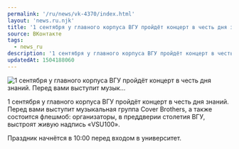 ```yaml
---
permalink: '/ru/news/vk-4370/index.html'
layout: 'news.ru.njk'
title: '1 сентября у главного корпуса ВГУ пройдёт концерт в честь дня знаний. Перед вами выступит музык…'
source: ВКонтакте
tags:
  - news_ru
description: '1 сентября у главного корпуса ВГУ пройдёт концерт в честь дня знаний. Перед вами выступит музык…'
updatedAt: 1504188060
---
```

![1 сентября у главного корпуса ВГУ пройдёт концерт в честь дня знаний. Перед вами выступит музык…](https://sun9-4.userapi.com/impf/c840730/v840730615/15d2/zIuhOIzvwPY.jpg?size=800x530&quality=96&proxy=1&sign=50c88d0d29da6a9ce43dc165f7e73236&c_uniq_tag=1kvLvvbIM3Hu2yarLdRkLdSTCyQ522_LsPWowHAjm24&type=album)

1 сентября у главного корпуса ВГУ пройдёт концерт в честь дня знаний. Перед вами выступит музыкальная группа Cover Brothers, а также состоится флешмоб: организаторы, в преддверии столетия ВГУ, выстроят живую надпись «VSU100».

Праздник начнётся в 10:00 перед входом в университет.
